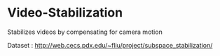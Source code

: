 Video-Stabilization
===================

Stabilizes videos by compensating for camera motion 

Dataset :  http://web.cecs.pdx.edu/~fliu/project/subspace_stabilization/
